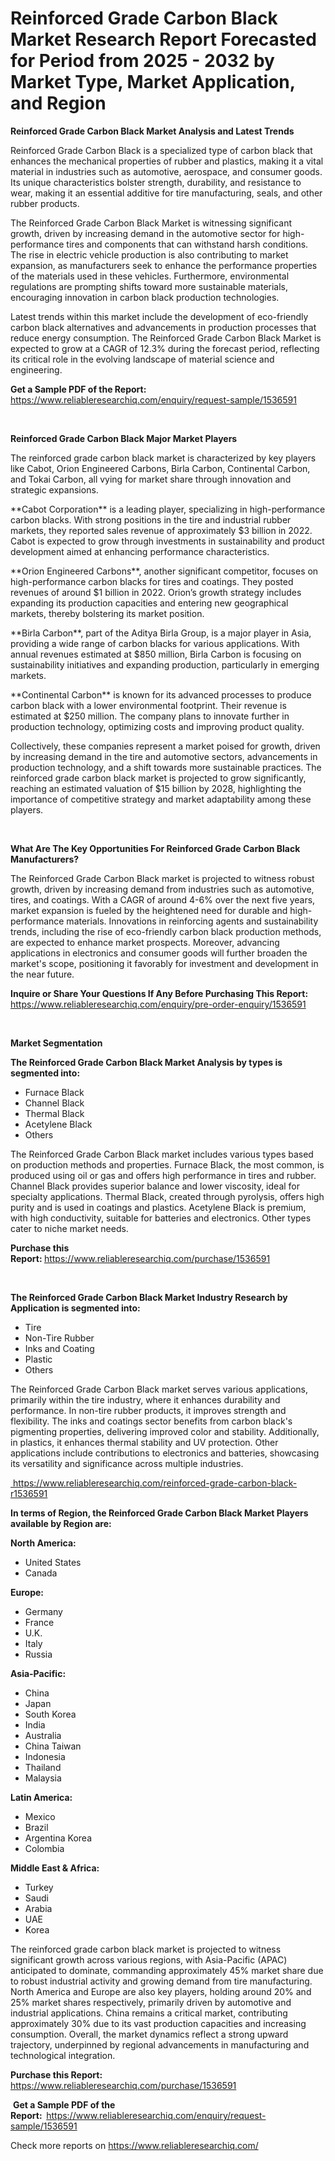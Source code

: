 <p><h1>Reinforced Grade Carbon Black Market Research Report Forecasted for Period from 2025 -  2032 by Market Type, Market Application, and Region</h1></p><p><strong>Reinforced Grade Carbon Black Market Analysis and Latest Trends</strong></p>
<p><p>Reinforced Grade Carbon Black is a specialized type of carbon black that enhances the mechanical properties of rubber and plastics, making it a vital material in industries such as automotive, aerospace, and consumer goods. Its unique characteristics bolster strength, durability, and resistance to wear, making it an essential additive for tire manufacturing, seals, and other rubber products.</p><p>The Reinforced Grade Carbon Black Market is witnessing significant growth, driven by increasing demand in the automotive sector for high-performance tires and components that can withstand harsh conditions. The rise in electric vehicle production is also contributing to market expansion, as manufacturers seek to enhance the performance properties of the materials used in these vehicles. Furthermore, environmental regulations are prompting shifts toward more sustainable materials, encouraging innovation in carbon black production technologies.</p><p>Latest trends within this market include the development of eco-friendly carbon black alternatives and advancements in production processes that reduce energy consumption. The Reinforced Grade Carbon Black Market is expected to grow at a CAGR of 12.3% during the forecast period, reflecting its critical role in the evolving landscape of material science and engineering.</p></p>
<p><strong>Get a Sample PDF of the Report:&nbsp;</strong> <a href="https://www.reliableresearchiq.com/enquiry/request-sample/1536591?utm_campaign=2122&utm_medium=2&utm_source=Github&utm_content=ia&utm_term=02022025&utm_id=reinforced-grade-carbon-black">https://www.reliableresearchiq.com/enquiry/request-sample/1536591</a></p>
<p>&nbsp;</p>
<p><strong>Reinforced Grade Carbon Black Major Market Players</strong></p>
<p><p>The reinforced grade carbon black market is characterized by key players like Cabot, Orion Engineered Carbons, Birla Carbon, Continental Carbon, and Tokai Carbon, all vying for market share through innovation and strategic expansions. </p><p>**Cabot Corporation** is a leading player, specializing in high-performance carbon blacks. With strong positions in the tire and industrial rubber markets, they reported sales revenue of approximately $3 billion in 2022. Cabot is expected to grow through investments in sustainability and product development aimed at enhancing performance characteristics.</p><p>**Orion Engineered Carbons**, another significant competitor, focuses on high-performance carbon blacks for tires and coatings. They posted revenues of around $1 billion in 2022. Orion’s growth strategy includes expanding its production capacities and entering new geographical markets, thereby bolstering its market position.</p><p>**Birla Carbon**, part of the Aditya Birla Group, is a major player in Asia, providing a wide range of carbon blacks for various applications. With annual revenues estimated at $850 million, Birla Carbon is focusing on sustainability initiatives and expanding production, particularly in emerging markets.</p><p>**Continental Carbon** is known for its advanced processes to produce carbon black with a lower environmental footprint. Their revenue is estimated at $250 million. The company plans to innovate further in production technology, optimizing costs and improving product quality.</p><p>Collectively, these companies represent a market poised for growth, driven by increasing demand in the tire and automotive sectors, advancements in production technology, and a shift towards more sustainable practices. The reinforced grade carbon black market is projected to grow significantly, reaching an estimated valuation of $15 billion by 2028, highlighting the importance of competitive strategy and market adaptability among these players.</p></p>
<p>&nbsp;</p>
<p><strong>What Are The Key Opportunities For Reinforced Grade Carbon Black Manufacturers?</strong></p>
<p><p>The Reinforced Grade Carbon Black market is projected to witness robust growth, driven by increasing demand from industries such as automotive, tires, and coatings. With a CAGR of around 4-6% over the next five years, market expansion is fueled by the heightened need for durable and high-performance materials. Innovations in reinforcing agents and sustainability trends, including the rise of eco-friendly carbon black production methods, are expected to enhance market prospects. Moreover, advancing applications in electronics and consumer goods will further broaden the market's scope, positioning it favorably for investment and development in the near future.</p></p>
<p><strong>Inquire or Share Your Questions If Any Before Purchasing This Report:</strong> <a href="https://www.reliableresearchiq.com/enquiry/pre-order-enquiry/1536591?utm_campaign=2122&utm_medium=2&utm_source=Github&utm_content=ia&utm_term=02022025&utm_id=reinforced-grade-carbon-black">https://www.reliableresearchiq.com/enquiry/pre-order-enquiry/1536591</a></p>
<p>&nbsp;</p>
<p><strong>Market Segmentation</strong></p>
<p><strong>The Reinforced Grade Carbon Black Market Analysis by types is segmented into:</strong></p>
<p><ul><li>Furnace Black</li><li>Channel Black</li><li>Thermal Black</li><li>Acetylene Black</li><li>Others</li></ul></p>
<p><p>The Reinforced Grade Carbon Black market includes various types based on production methods and properties. Furnace Black, the most common, is produced using oil or gas and offers high performance in tires and rubber. Channel Black provides superior balance and lower viscosity, ideal for specialty applications. Thermal Black, created through pyrolysis, offers high purity and is used in coatings and plastics. Acetylene Black is premium, with high conductivity, suitable for batteries and electronics. Other types cater to niche market needs.</p></p>
<p><strong>Purchase this Report:&nbsp;</strong><a href="https://www.reliableresearchiq.com/purchase/1536591?utm_campaign=2122&utm_medium=2&utm_source=Github&utm_content=ia&utm_term=02022025&utm_id=reinforced-grade-carbon-black">https://www.reliableresearchiq.com/purchase/1536591</a></p>
<p>&nbsp;</p>
<p><strong>The Reinforced Grade Carbon Black Market Industry Research by Application is segmented into:</strong></p>
<p><ul><li>Tire</li><li>Non-Tire Rubber</li><li>Inks and Coating</li><li>Plastic</li><li>Others</li></ul></p>
<p><p>The Reinforced Grade Carbon Black market serves various applications, primarily within the tire industry, where it enhances durability and performance. In non-tire rubber products, it improves strength and flexibility. The inks and coatings sector benefits from carbon black's pigmenting properties, delivering improved color and stability. Additionally, in plastics, it enhances thermal stability and UV protection. Other applications include contributions to electronics and batteries, showcasing its versatility and significance across multiple industries.</p></p>
<p><a href="https://www.reliableresearchiq.com/reinforced-grade-carbon-black-r1536591?utm_campaign=2122&utm_medium=2&utm_source=Github&utm_content=ia&utm_term=02022025&utm_id=reinforced-grade-carbon-black">&nbsp;https://www.reliableresearchiq.com/reinforced-grade-carbon-black-r1536591</a></p>
<p><strong>In terms of Region, the Reinforced Grade Carbon Black Market Players available by Region are:</strong></p>
<p>
    <p> <strong> North America: </strong>
        <ul>
            <li>United States</li>
            <li>Canada</li>
        </ul>
        </p> 
    <p> <strong> Europe: </strong>
        <ul>
            <li>Germany</li>
            <li>France</li>
            <li>U.K.</li>
            <li>Italy</li>
            <li>Russia</li>
        </ul>
        </p> 
    <p> <strong> Asia-Pacific: </strong>
        <ul>
            <li>China</li>
            <li>Japan</li>
            <li>South Korea</li>
            <li>India</li>
            <li>Australia</li>
            <li>China Taiwan</li>
            <li>Indonesia</li>
            <li>Thailand</li>
            <li>Malaysia</li>
        </ul>
        </p> 
    <p> <strong> Latin America: </strong>
        <ul>
            <li>Mexico</li>
            <li>Brazil</li>
            <li>Argentina Korea</li>
            <li>Colombia</li>
        </ul>
        </p> 
    <p> <strong> Middle East & Africa: </strong>
        <ul>
            <li>Turkey</li>
            <li>Saudi</li>
            <li>Arabia</li>
            <li>UAE</li>
            <li>Korea</li>
        </ul>
    </p>
    </p>
<p><p>The reinforced grade carbon black market is projected to witness significant growth across various regions, with Asia-Pacific (APAC) anticipated to dominate, commanding approximately 45% market share due to robust industrial activity and growing demand from tire manufacturing. North America and Europe are also key players, holding around 20% and 25% market shares respectively, primarily driven by automotive and industrial applications. China remains a critical market, contributing approximately 30% due to its vast production capacities and increasing consumption. Overall, the market dynamics reflect a strong upward trajectory, underpinned by regional advancements in manufacturing and technological integration.</p></p>
<p><strong>Purchase this Report: </strong><a href="https://www.reliableresearchiq.com/purchase/1536591?utm_campaign=2122&utm_medium=2&utm_source=Github&utm_content=ia&utm_term=02022025&utm_id=reinforced-grade-carbon-black">https://www.reliableresearchiq.com/purchase/1536591</a></p>
<p>&nbsp;<strong>Get a Sample PDF of the Report:&nbsp;&nbsp;</strong><a href="https://www.reliableresearchiq.com/enquiry/request-sample/1536591?utm_campaign=2122&utm_medium=2&utm_source=Github&utm_content=ia&utm_term=02022025&utm_id=reinforced-grade-carbon-black">https://www.reliableresearchiq.com/enquiry/request-sample/1536591</a></p>
<p><strong></strong></p>
<p>Check more reports on <a href="https://www.reliableresearchiq.com/?utm_campaign=2122&utm_medium=2&utm_source=Github&utm_content=ia&utm_term=02022025&utm_id=reinforced-grade-carbon-black">https://www.reliableresearchiq.com/</a></p>